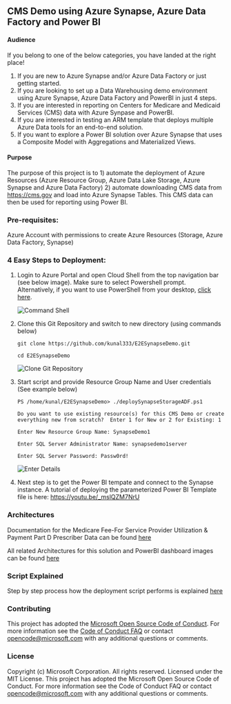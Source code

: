 ## CMS Demo using Azure Synapse, Azure Data Factory and Power BI

#### Audience
If you belong to one of the below categories, you have landed at the right place!
1. If you are new to Azure Synapse and/or Azure Data Factory or just getting started.
2. If you are looking to set up a Data Warehousing demo environment using Azure Synapse, Azure Data Factory and PowerBI in just 4 steps.
3. If you are interested in reporting on Centers for Medicare and Medicaid Services (CMS) data with Azure Synpase and PowerBI.
4. If you are interested in testing an ARM template that deploys multiple Azure Data tools for an end-to-end solution.
5. If you want to explore a Power BI solution over Azure Synapse that uses a Composite Model with Aggregations and Materialized Views.

#### Purpose
The purpose of this project is to 1) automate the deployment of Azure Resources (Azure Resource Group, Azure Data Lake Storage, Azure Synapse and Azure Data Factory) 2) automate downloading CMS data from https://cms.gov and load into Azure Synapse Tables. This CMS data can then be used for reporting using Power BI.

### Pre-requisites:
Azure Account with permissions to create Azure Resources (Storage, Azure Data Factory, Synapse)

### 4 Easy Steps to Deployment:
1. Login to Azure Portal and open Cloud Shell from the top navigation bar (see below image). Make sure to select Powershell prompt.  Alternatively, if you want to use PowerShell from your desktop, <a href="https://github.com/kunal333/E2ESynapseDemo/blob/master/UsingPowerShellFromDesktop.md" title="UsingPowerShellFromDesktop">click here</a>.

    ![Command Shell](https://github.com/kunal333/E2ESynapseDemo/blob/master/images/CommandShell.png)
2. Clone this Git Repository and switch to new directory (using commands below)

    `git clone https://github.com/kunal333/E2ESynapseDemo.git`
    
    `cd E2ESynapseDemo`

    ![Clone Git Repository](https://github.com/kunal333/E2ESynapseDemo/blob/master/images/CloneGitRepo.png)
3. Start script and provide Resource Group Name and User credentials (See example below)

    `PS /home/kunal/E2ESynapseDemo> ./deploySynapseStorageADF.ps1`

    `Do you want to use existing resource(s) for this CMS Demo or create everything new from scratch?  Enter 1 for New or 2 for Existing: 1`

    `Enter New Resource Group Name: SynapseDemo1`

    `Enter SQL Server Administrator Name: synapsedemo1server`

    `Enter SQL Server Password: Passw0rd!`

    ![Enter Details](https://github.com/kunal333/E2ESynapseDemo/blob/master/images/EnterDetails.png)
4. Next step is to get the Power BI tempate and connect to the Synapse instance. A tutorial of deploying the parameterized Power BI Template file is here: https://youtu.be/_mslQZM7NrU

### Architectures
Documentation for the Medicare Fee-For Service Provider Utilization & Payment Part D Prescriber Data can be found <a href="https://www.cms.gov/Research-Statistics-Data-and-Systems/Statistics-Trends-and-Reports/Medicare-Provider-Charge-Data/Downloads/Prescriber_Methods.pdf" title="CMS Documentation">here</a>

All related Architectures for this solution and PowerBI dashboard images can be found <a href="https://github.com/kunal333/E2ESynapseDemo/blob/master/Architectures.md" title="Architectures">here</a>

### Script Explained
Step by step process how the deployment script performs is explained <a href="https://github.com/kunal333/E2ESynapseDemo/blob/master/ScriptExplained.md" title="ScriptExplained">here</a>

### Contributing
This project has adopted the [Microsoft Open Source Code of Conduct](https://opensource.microsoft.com/codeofconduct/).
For more information see the [Code of Conduct FAQ](https://opensource.microsoft.com/codeofconduct/faq/) or
contact [opencode@microsoft.com](mailto:opencode@microsoft.com)
with any additional questions or comments.

### License
Copyright (c) Microsoft Corporation. All rights reserved. Licensed under the MIT License. This project has adopted the Microsoft Open Source Code of Conduct. For more information see the Code of Conduct FAQ or contact opencode@microsoft.com with any additional questions or comments.
